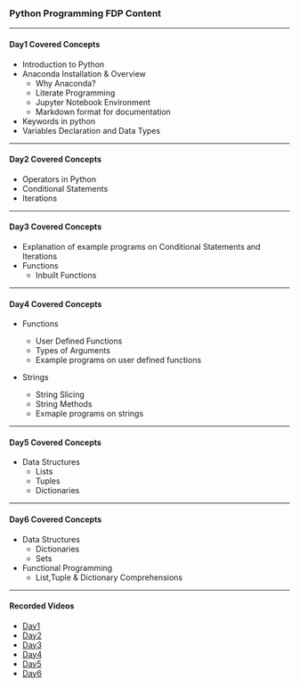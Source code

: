 ### Python Programming FDP Content
____

#### Day1 Covered Concepts

- Introduction to Python
- Anaconda Installation & Overview
  - Why Anaconda?
  - Literate Programming
  - Jupyter Notebook Environment
  - Markdown format for documentation
- Keywords in python
- Variables Declaration and Data Types

____

#### Day2 Covered Concepts

- Operators in Python
- Conditional Statements
- Iterations

____

#### Day3 Covered Concepts

- Explanation of example programs on Conditional Statements and Iterations
- Functions
  - Inbuilt Functions
  
____

#### Day4 Covered Concepts

- Functions
  - User Defined Functions
  - Types of Arguments
  - Example programs on user defined functions

- Strings
  - String Slicing
  - String Methods
  - Exmaple programs on strings
  
____

#### Day5 Covered Concepts

- Data Structures 
  - Lists
  - Tuples
  - Dictionaries
  
____

#### Day6 Covered Concepts

- Data Structures 
   - Dictionaries
   - Sets
- Functional Programming
  - List,Tuple & Dictionary Comprehensions
____
 
#### Recorded Videos

- [Day1](https://drive.google.com/file/d/1Rg4dSE-2J1U98Rhilg6gWZTdTbN0j1An/view?usp=sharing)
- [Day2](https://drive.google.com/file/d/1oP5YlZGbFPF7c7mE73MkjAyQDU04sZDO/view?usp=sharing)
- [Day3](https://drive.google.com/file/d/1ECeCp7V3CZLCJbr_jaMSEUdL6Qn7rQSS/view?usp=sharing)
- [Day4](https://drive.google.com/file/d/1gVy98hOvX4TnN9IYHz6V4rXj3LSiljrX/view?usp=sharing)
- [Day5](https://drive.google.com/file/d/1gVy98hOvX4TnN9IYHz6V4rXj3LSiljrX/view?usp=sharing)
- [Day6](https://drive.google.com/file/d/149k2YXBbZVGaAnkJaaRmlQ65APi4kFga/view?usp=sharing)
